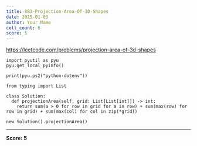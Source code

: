 ```yaml
---
title: 883-Projection-Area-Of-3D-Shapes
date: 2025-01-03
author: Your Name
cell_count: 6
score: 5
---
```


https://leetcode.com/problems/projection-area-of-3d-shapes


```
import pyutil as pyu
pyu.get_local_pyinfo()
```


```
print(pyu.ps2("python-dotenv"))
```


```
from typing import List
```


```
class Solution:
  def projectionArea(self, grid: List[List[int]]) -> int:
    return sum(a > 0 for row in grid for a in row) + sum(max(row) for row in grid) + sum(max(col) for col in zip(*grid))
```


```
new Solution().projectionArea()
```


---
**Score: 5**